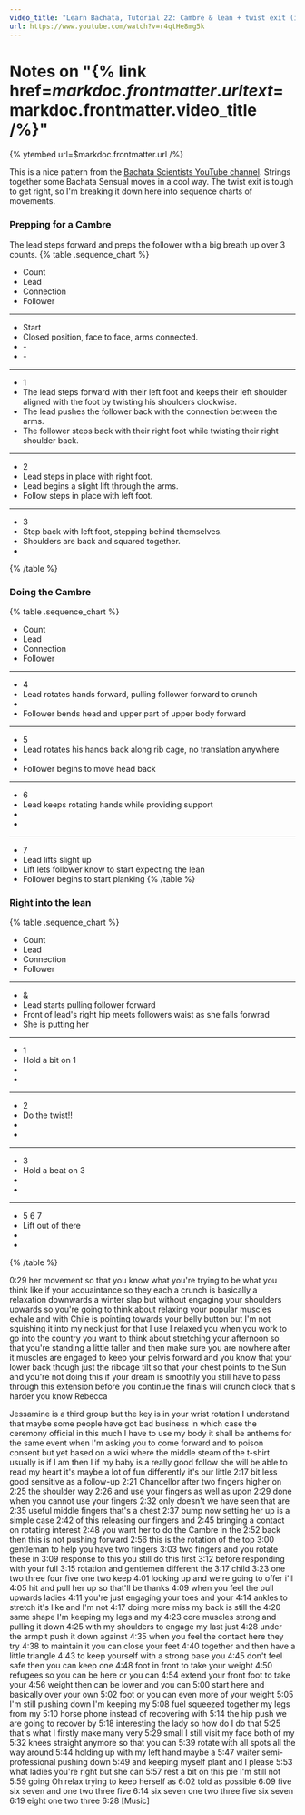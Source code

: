 ```yaml
---
video_title: "Learn Bachata, Tutorial 22: Cambre & lean + twist exit (improver/intermediate sensual)" 
url: https://www.youtube.com/watch?v=r4qtHe8mg5k
---
```


# Notes on "{% link href=$markdoc.frontmatter.url text=$markdoc.frontmatter.video_title /%}"

{% ytembed url=$markdoc.frontmatter.url /%}

This is a nice pattern from the [Bachata Scientists YouTube channel](https://www.youtube.com/c/TheBachataScientists). Strings together some Bachata Sensual moves in a cool way. The twist exit is tough to get right, so I'm breaking it down here into sequence charts of movements. 


### Prepping for a Cambre 

The lead steps forward and preps the follower with a big breath up over 3 counts. 
{% table .sequence_chart %}
* Count 
* Lead 
* Connection 
* Follower
---
* Start 
* Closed position, face to face, arms connected. 
* \- 
* \- 
--- 
* 1 
* The lead steps forward with their left foot and keeps their left shoulder aligned with the foot by twisting his shoulders clockwise. 
* The lead pushes the follower back with the connection between the arms. 
* The follower steps back with their right foot while twisting their right shoulder back. 
---
* 2 
* Lead steps in place with right foot.
* Lead begins a slight lift through the arms. 
* Follow steps in place with left foot. 
---
* 3 
* Step back with left foot, stepping behind themselves. 
* Shoulders are back and squared together. 
* 
{% /table %}


### Doing the Cambre 
{% table .sequence_chart %}
* Count 
* Lead 
* Connection 
* Follower
---
* 4 
* Lead rotates hands forward, pulling follower forward to crunch 
* 
* Follower bends head and upper part of upper body forward 
---
* 5 
* Lead rotates his hands back along rib cage, no translation anywhere 
* 
* Follower begins to move head back
---
* 6 
* Lead keeps rotating hands while providing support 
* 
* 
---
* 7 
* Lead lifts slight up
* Lift lets follower know to start expecting the lean 
* Follower begins to start planking 
{% /table %}

### Right into the lean 
{% table .sequence_chart %}
* Count 
* Lead 
* Connection 
* Follower
---
* & 
* Lead starts pulling follower forward 
* Front of lead's right hip meets followers waist as she falls forwrad 
* She is putting her 
---
* 1 
* Hold a bit on 1 
* 
* 
---
* 2 
* Do the twist!! 
* 
* 
---
* 3 
* Hold a beat on 3 
* 
* 
---
* 5 6 7 
* Lift out of there 
*
*
{% /table %}


0:29
her movement so that you know what you're trying to be what you think like if your acquaintance so they each a crunch is basically a relaxation downwards a winter slap but without engaging your shoulders upwards so you're going to think about relaxing your popular muscles exhale and with
Chile is pointing towards your belly
button but I'm not squishing it into my
neck just for that I use I relaxed you
when you work to go into the country you
want to think about stretching your
afternoon so that you're standing a
little taller and then make sure you are
nowhere after it muscles are engaged to
keep your pelvis forward and you know
that your lower back though just the
ribcage tilt so that your chest points
to the Sun and you're not doing this
if your dream is smoothly you still have
to pass through this extension before
you continue the finals will crunch
clock that's harder you know Rebecca

Jessamine is a third group but the key
is in your wrist rotation I understand
that maybe some people have got bad
business in which case the ceremony
official in this much I have to use my
body it shall be anthems for the same
event when I'm asking you to come
forward and to poison consent but yet
based on a wiki where the middle steam
of the t-shirt usually is if I am then I
if my baby is a really good follow she
will be able to read my heart it's maybe
a lot of fun differently it's our little
2:17
bit less good sensitive as a follow-up
2:21
Chancellor after two fingers higher on
2:25
the shoulder way
2:26
and use your fingers as well as upon
2:29
done when you cannot use your fingers
2:32
only doesn't we have seen that are
2:35
useful middle fingers that's a chest
2:37
bump now setting her up is a simple case
2:42
of this releasing our fingers and
2:45
bringing a contact on rotating interest
2:48
you want her to do the Cambre in the
2:52
back then this is not pushing forward
2:56
this is the rotation of the top
3:00
gentleman to help you have two fingers
3:03
two fingers and you rotate these in
3:09
response to this you still do this first
3:12
before responding with your full
3:15
rotation and gentlemen different the
3:17
child
3:23
one two three four five one two keep
4:01
looking up and we're going to offer i'll
4:05
hit and pull her up so that'll be thanks
4:09
when you feel the pull upwards ladies
4:11
you're just engaging your toes and your
4:14
ankles to stretch it's like and I'm not
4:17
doing more miss my back is still the
4:20
same shape I'm keeping my legs and my
4:23
core muscles strong and pulling it down
4:25
with my shoulders to engage my last just
4:28
under the armpit push it down against
4:35
when you feel the contact here they try
4:38
to maintain it you can close your feet
4:40
together and then have a little triangle
4:43
to keep yourself with a strong base you
4:45
don't feel safe then you can keep one
4:48
foot in front to take your weight
4:50
refugees so you can be here or you can
4:54
extend your front foot to take your
4:56
weight then can be lower and you can
5:00
start here and basically over your own
5:02
foot or you can even more of your weight
5:05
I'm still pushing down I'm keeping my
5:08
fuel squeezed together my legs from my
5:10
horse phone instead of recovering with
5:14
the hip push we are going to recover by
5:18
interesting the lady so how do I do that
5:25
that's what I firstly make many very
5:29
small I still visit my face both of my
5:32
knees straight anymore so that you can
5:39
rotate with all spots all the way around
5:44
holding up with my left hand maybe a
5:47
waiter semi-professional pushing down
5:49
and keeping myself plant and I please
5:53
what ladies you're right but she can
5:57
rest a bit on this pie I'm still not
5:59
going Oh relax trying to keep herself as
6:02
told as possible
6:09
five six seven and one two three five
6:14
six seven one two three five six seven
6:19
eight one two three
6:28
[Music]